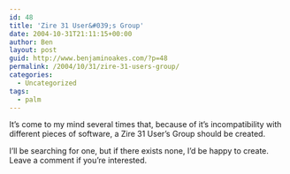 ```yaml
---
id: 48
title: 'Zire 31 User&#039;s Group'
date: 2004-10-31T21:11:15+00:00
author: Ben
layout: post
guid: http://www.benjaminoakes.com/?p=48
permalink: /2004/10/31/zire-31-users-group/
categories:
  - Uncategorized
tags:
  - palm
---
```

It&#8217;s come to my mind several times that, because of it&#8217;s incompatibility with different pieces of software, a Zire 31 User&#8217;s Group should be created.

I&#8217;ll be searching for one, but if there exists none, I&#8217;d be happy to create. Leave a comment if you&#8217;re interested.